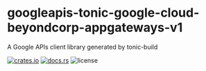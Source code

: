 # googleapis-tonic-google-cloud-beyondcorp-appgateways-v1

A Google APIs client library generated by tonic-build

[![crates.io](https://img.shields.io/crates/v/googleapis-tonic-google-cloud-beyondcorp-appgateways-v1)](https://crates.io/crates/googleapis-tonic-google-cloud-beyondcorp-appgateways-v1)
[![docs.rs](https://img.shields.io/docsrs/googleapis-tonic-google-cloud-beyondcorp-appgateways-v1)](https://docs.rs/googleapis-tonic-google-cloud-beyondcorp-appgateways-v1)
![license](https://img.shields.io/crates/l/googleapis-tonic-google-cloud-beyondcorp-appgateways-v1)
